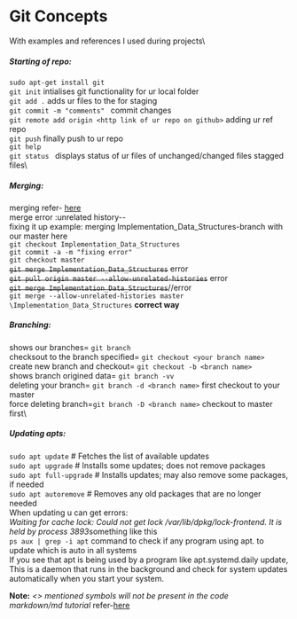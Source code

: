 
# Git Concepts
With examples and references I used during projects\
##### Starting of repo:
`sudo apt-get install git`\
`git init`     intialises git functionality for ur local folder\
`git add .`    adds ur files to the for staging\
`git commit -m "comments" `   commit changes\
`git remote add origin <http link of ur repo on github>`  adding ur ref repo\
`git push`     finally push to ur repo\
`git help`\
`git status `   displays status of ur files of unchanged/changed files stagged files\

##### Merging:
merging refer- [here](https://git-scm.com/book/en/v2/Git-Branching-Basic-Branching-and-Merging)\
merge error :unrelated history--\
fixing it up example: merging Implementation_Data_Structures-branch with our master here\
`git checkout Implementation_Data_Structures`\
`git commit -a -m "fixing error"`\
`git checkout master`\
~~`git merge Implementation_Data_Structures`~~  error\
~~`git pull origin master --allow-unrelated-histories`~~  error\
~~`git merge Implementation_Data_Structures`~~//error\
`git merge --allow-unrelated-histories master \Implementation_Data_Structures` **correct way**
##### Branching:
shows our branches= `git branch` \
checksout to the branch specified= `git checkout <your branch name>`\
create new branch and checkout= `git checkout -b <branch name>`\
shows branch origined data= `git branch -vv`\
deleting your branch= `git branch -d <branch name>` first checkout to your master\
force deleting branch=`git branch -D <branch name>` checkout to master first\

##### Updating apts:
`sudo apt update`        # Fetches the list of available updates\
`sudo apt upgrade`       # Installs some updates; does not remove packages\
`sudo apt full-upgrade`  # Installs updates; may also remove some packages, if needed\
`sudo apt autoremove`    # Removes any old packages that are no longer needed\
When updating u can get errors:\
*Waiting for cache lock: Could not get lock /var/lib/dpkg/lock-frontend. It is held by process 3893*something like this\
`ps aux | grep -i apt` command to check if any program using apt. to update which is auto in all systems\
If you see that apt is being used by a program like apt.systemd.daily update,
This is a daemon that runs in the background and check for system updates automatically when you start your system.



 **Note:** *<> mentioned symbols will not be present in the code*\
 *markdown/md tutorial* refer-[here](https://commonmark.org/help/tutorial/index.html)
      
    
     
    

